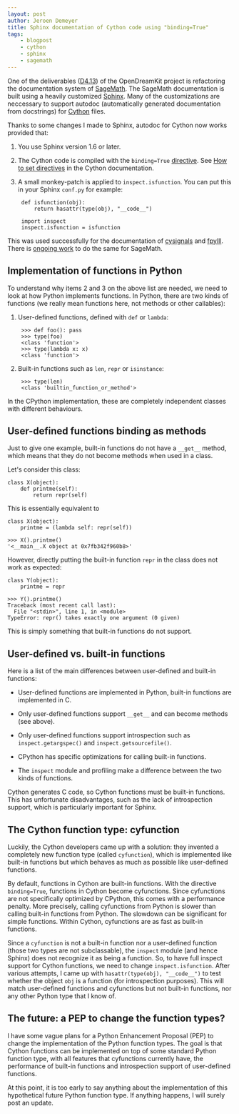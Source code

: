 ```yaml
---
layout: post
author: Jeroen Demeyer
title: Sphinx documentation of Cython code using "binding=True"
tags:
    - blogpost
    - cython
    - sphinx
    - sagemath
---
```


One of the deliverables ([D4.13](https://github.com/OpenDreamKit/OpenDreamKit/issues/87))
of the OpenDreamKit project is refactoring the documentation system of [SageMath](http://www.sagemath.org/).
The SageMath documentation is built using a heavily customized [Sphinx](http://www.sphinx-doc.org/en/stable/).
Many of the customizations are neccessary to support autodoc
(automatically generated documentation from docstrings) for [Cython](http://cython.org/) files.

Thanks to some changes I made to Sphinx, autodoc for Cython now works provided that:

1. You use Sphinx version 1.6 or later.

2. The Cython code is compiled with the ``binding=True``
   [directive](http://cython.readthedocs.io/en/latest/src/reference/compilation.html#compiler-directives).
   See [How to set directives](http://cython.readthedocs.io/en/latest/src/reference/compilation.html#how-to-set-directives)
   in the Cython documentation.

3. A small monkey-patch is applied to ``inspect.isfunction``.
   You can put this in your Sphinx ``conf.py`` for example:

        def isfunction(obj):
            return hasattr(type(obj), "__code__")

        import inspect
        inspect.isfunction = isfunction

This was used successfully for the documentation of
[cysignals](http://cysignals.readthedocs.io/en/latest/)
and [fpylll](http://fpylll.readthedocs.io/en/latest/).
There is [ongoing work](https://trac.sagemath.org/ticket/22747) to do the same for SageMath.

## Implementation of functions in Python ##

To understand why items 2 and 3 on the above list are needed,
we need to look at how Python implements functions.
In Python, there are two kinds of functions
(we really mean functions here, not methods or other callables):

1. User-defined functions, defined with ``def`` or ``lambda``:

        >>> def foo(): pass
        >>> type(foo)
        <class 'function'>
        >>> type(lambda x: x)
        <class 'function'>

2. Built-in functions such as ``len``, ``repr`` or ``isinstance``:

        >>> type(len)
        <class 'builtin_function_or_method'>

In the CPython implementation, these are completely independent classes
with different behaviours.

## User-defined functions binding as methods ##

Just to give one example, built-in functions do not have a
``__get__`` method, which means that they do not become methods when used in a class.

Let's consider this class:

    class X(object):
        def printme(self):
            return repr(self)

This is essentially equivalent to

    class X(object):
        printme = (lambda self: repr(self))

    >>> X().printme()
    '<__main__.X object at 0x7fb342f960b8>'

However, directly putting the built-in function ``repr`` in the class
does not work as expected:

    class Y(object):
        printme = repr

    >>> Y().printme()
    Traceback (most recent call last):
      File "<stdin>", line 1, in <module>
    TypeError: repr() takes exactly one argument (0 given)

This is simply something that built-in functions do not support.

## User-defined vs. built-in functions ##

Here is a list of the main differences between user-defined and built-in functions:

* User-defined functions are implemented in Python,
  built-in functions are implemented in C.

* Only user-defined functions support ``__get__`` and can become methods
  (see above).

* Only user-defined functions support introspection such as
  ``inspect.getargspec()`` and ``inspect.getsourcefile()``.

* CPython has specific optimizations for calling built-in functions.

* The ``inspect`` module and profiling make
  a difference between the two kinds of functions.

Cython generates C code, so Cython functions must be built-in functions.
This has unfortunate disadvantages, such as the lack of introspection support,
which is particularly important for Sphinx.

## The Cython function type: cyfunction ##

Luckily, the Cython developers came up with a solution:
they invented a completely new function type (called ``cyfunction``),
which is implemented like built-in functions
but which behaves as much as possible like user-defined functions.

By default, functions in Cython are built-in functions.
With the directive ``binding=True``, functions in Cython become cyfunctions.
Since cyfunctions are not specifically optimized by CPython,
this comes with a performance penalty.
More precisely, calling cyfunctions from Python is slower than
calling built-in functions from Python.
The slowdown can be significant for simple functions.
Within Cython, cyfunctions are as fast as built-in functions.

Since a ``cyfunction`` is not a built-in function
nor a user-defined function (those two types are not subclassable),
the ``inspect`` module (and hence Sphinx) does not recognize it as being a function.
So, to have full inspect support for Cython functions,
we need to change ``inspect.isfunction``.
After various attempts, I came up with ``hasattr(type(obj), "__code__")``
to test whether the object ``obj`` is a function (for introspection purposes).
This will match user-defined functions and cyfunctions
but not built-in functions, nor any other Python type that I know of.

## The future: a PEP to change the function types? ##

I have some vague plans for a Python Enhancement Proposal (PEP)
to change the implementation of the Python function types.
The goal is that Cython functions can be implemented
on top of some standard Python function type,
with all features that cyfunctions currently have,
the performance of built-in functions
and introspection support of user-defined functions.

At this point, it is too early to say anything about the implementation
of this hypothetical future Python function type.
If anything happens, I will surely post an update.
